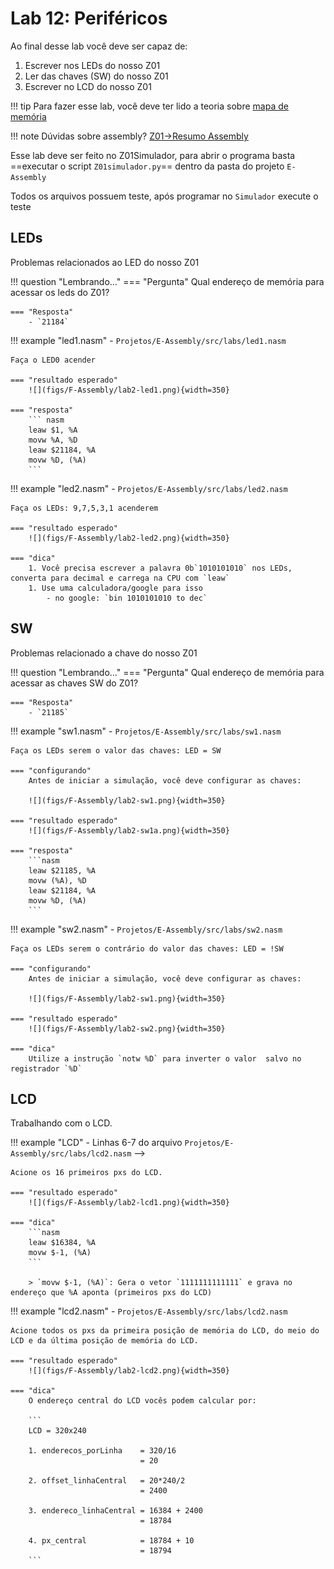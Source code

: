 # Lab 12: Periféricos

Ao final desse lab você deve ser capaz de:

1. Escrever nos LEDs do nosso Z01
1. Ler das chaves (SW) do nosso Z01
1. Escrever no LCD do nosso Z01

!!! tip
    Para fazer esse lab, você deve ter lido a teoria sobre [mapa de memória](https://insper.github.io/Z01.1/Teoria-Z01-mapadeMemoria/)

!!! note
    Dúvidas sobre assembly? [Z01->Resumo Assembly](https://insper.github.io/Z01.1/Util-Resumo-Assembly/)

Esse lab deve ser feito no Z01Simulador, para abrir o programa basta ==executar o script `Z01simulador.py`== dentro da pasta do projeto `E-Assembly`

Todos os arquivos possuem teste, após programar no `Simulador` execute o teste

## LEDs

Problemas relacionados ao LED do nosso Z01

!!! question "Lembrando..."
    === "Pergunta"
        Qual endereço de memória para acessar os leds do Z01?

    === "Resposta"
        - `21184`

!!! example "led1.nasm"
    - `Projetos/E-Assembly/src/labs/led1.nasm`
    
    Faça o LED0 acender
    
    === "resultado esperado"
        ![](figs/F-Assembly/lab2-led1.png){width=350}
        
    === "resposta"
        ``` nasm
        leaw $1, %A
        movw %A, %D
        leaw $21184, %A
        movw %D, (%A)
        ```
        
!!! example "led2.nasm"
    - `Projetos/E-Assembly/src/labs/led2.nasm`
    
    Faça os LEDs: 9,7,5,3,1 acenderem
    
    === "resultado esperado"
        ![](figs/F-Assembly/lab2-led2.png){width=350}
        
    === "dica"
        1. Você precisa escrever a palavra 0b`1010101010` nos LEDs, converta para decimal e carrega na CPU com `leaw`
        1. Use uma calculadora/google para isso
            - no google: `bin 1010101010 to dec`
        
## SW

Problemas relacionado a chave do nosso Z01

!!! question "Lembrando..."
    === "Pergunta"
        Qual endereço de memória para acessar as chaves SW do Z01?

    === "Resposta"
        - `21185`

!!! example "sw1.nasm"
    - `Projetos/E-Assembly/src/labs/sw1.nasm`
    
    Faça os LEDs serem o valor das chaves: LED = SW
    
    === "configurando"
        Antes de iniciar a simulação, você deve configurar as chaves:
        
        ![](figs/F-Assembly/lab2-sw1.png){width=350}
        
    === "resultado esperado"
        ![](figs/F-Assembly/lab2-sw1a.png){width=350}
        
    === "resposta"
        ```nasm
        leaw $21185, %A
        movw (%A), %D
        leaw $21184, %A
        movw %D, (%A)
        ```

!!! example "sw2.nasm"
    - `Projetos/E-Assembly/src/labs/sw2.nasm`
    
    Faça os LEDs serem o contrário do valor das chaves: LED = !SW
    
    === "configurando"
        Antes de iniciar a simulação, você deve configurar as chaves:
        
        ![](figs/F-Assembly/lab2-sw1.png){width=350}
        
    === "resultado esperado"
        ![](figs/F-Assembly/lab2-sw2.png){width=350}
        
    === "dica"
        Utilize a instrução `notw %D` para inverter o valor  salvo no registrador `%D`

## LCD

Trabalhando com o LCD.

!!! example "LCD" 
    - Linhas 6-7 do arquivo `Projetos/E-Assembly/src/labs/lcd2.nasm` -->
    
    Acione os 16 primeiros pxs do LCD.
    
    === "resultado esperado"
        ![](figs/F-Assembly/lab2-lcd1.png){width=350}
        
    === "dica"
        ```nasm
        leaw $16384, %A
        movw $-1, (%A)
        ```
        
        > `movw $-1, (%A)`: Gera o vetor `1111111111111` e grava no endereço que %A aponta (primeiros pxs do LCD)

!!! example "lcd2.nasm" 
    - `Projetos/E-Assembly/src/labs/lcd2.nasm`
    
    Acione todos os pxs da primeira posição de memória do LCD, do meio do LCD e da última posição de memória do LCD.
    
    === "resultado esperado"
        ![](figs/F-Assembly/lab2-lcd2.png){width=350}
        
    === "dica"
        O endereço central do LCD vocês podem calcular por:
        
        ```
        LCD = 320x240
        
        1. enderecos_porLinha    = 320/16 
                                 = 20

        2. offset_linhaCentral   = 20*240/2
                                 = 2400
                                 
        3. endereco_linhaCentral = 16384 + 2400
                                 = 18784
                                 
        4. px_central            = 18784 + 10 
                                 = 18794
        ```
